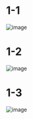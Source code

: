 # 1-1

![image](https://github.com/user-attachments/assets/6156e797-9fce-4775-839b-8965898253a6)

# 1-2

![image](https://github.com/user-attachments/assets/8239bd52-2a79-404d-91eb-5525b6f385be)

# 1-3

![image](https://github.com/user-attachments/assets/f2e71114-040d-4c4a-940a-c71bfcf4d963)


